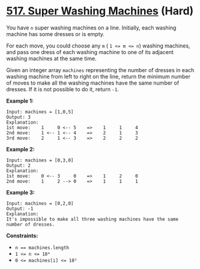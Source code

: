 # [517. Super Washing Machines][link] (Hard)

[link]: https://leetcode.com/problems/super-washing-machines/

You have `n` super washing machines on a line. Initially, each washing machine has some dresses or
is empty.

For each move, you could choose any `m` ( `1 <= m <= n`) washing machines, and pass one dress of
each washing machine to one of its adjacent washing machines at the same time.

Given an integer array `machines` representing the number of dresses in each washing machine from
left to right on the line, return the minimum number of moves to make all the washing machines have
the same number of dresses. If it is not possible to do it, return `-1`.

**Example 1:**

```
Input: machines = [1,0,5]
Output: 3
Explanation:
1st move:    1     0 <-- 5    =>    1     1     4
2nd move:    1 <-- 1 <-- 4    =>    2     1     3
3rd move:    2     1 <-- 3    =>    2     2     2
```

**Example 2:**

```
Input: machines = [0,3,0]
Output: 2
Explanation:
1st move:    0 <-- 3     0    =>    1     2     0
2nd move:    1     2 --> 0    =>    1     1     1
```

**Example 3:**

```
Input: machines = [0,2,0]
Output: -1
Explanation:
It's impossible to make all three washing machines have the same number of dresses.
```

**Constraints:**

- `n == machines.length`
- `1 <= n <= 10⁴`
- `0 <= machines[i] <= 10⁵`
